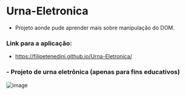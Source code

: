 # Urna-Eletronica

- Projeto aonde pude aprender mais sobre manipulação do DOM.
### Link para a aplicação:
  - https://filipetenedini.github.io/Urna-Eletronica/

### - Projeto de urna eletrônica (apenas para fins educativos)

![image](https://user-images.githubusercontent.com/105571583/202851532-134e739b-4333-4898-a95e-b2f1f87515b4.png)



